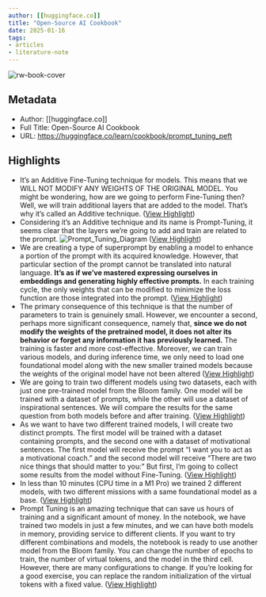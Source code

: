 ```yaml
---
author: [[huggingface.co]]
title: "Open-Source AI Cookbook"
date: 2025-01-16
tags: 
- articles
- literature-note
---
```

![rw-book-cover](https://readwise-assets.s3.amazonaws.com/media/uploaded_book_covers/profile_691412/cookbook.png)

## Metadata
- Author: [[huggingface.co]]
- Full Title: Open-Source AI Cookbook
- URL: https://huggingface.co/learn/cookbook/prompt_tuning_peft

## Highlights
- It’s an Additive Fine-Tuning technique for models. This means that we WILL NOT MODIFY ANY WEIGHTS OF THE ORIGINAL MODEL. You might be wondering, how are we going to perform Fine-Tuning then? Well, we will train additional layers that are added to the model. That’s why it’s called an Additive technique. ([View Highlight](https://read.readwise.io/read/01jhqdzg0q0g5hd536xb55jcwf))
- Considering it’s an Additive technique and its name is Prompt-Tuning, it seems clear that the layers we’re going to add and train are related to the prompt.
  ![Prompt_Tuning_Diagram](https://huggingface.co/datasets/huggingface/cookbook-images/resolve/main/Martra_Figure_5_Prompt_Tuning.jpg) ([View Highlight](https://read.readwise.io/read/01jhqdzkk1z11cpdpg5ayxvfcy))
- We are creating a type of superprompt by enabling a model to enhance a portion of the prompt with its acquired knowledge. However, that particular section of the prompt cannot be translated into natural language. **It’s as if we’ve mastered expressing ourselves in embeddings and generating highly effective prompts.**
  In each training cycle, the only weights that can be modified to minimize the loss function are those integrated into the prompt. ([View Highlight](https://read.readwise.io/read/01jhqdzw5cx33vwy9yyfyt0dc0))
- The primary consequence of this technique is that the number of parameters to train is genuinely small. However, we encounter a second, perhaps more significant consequence, namely that, **since we do not modify the weights of the pretrained model, it does not alter its behavior or forget any information it has previously learned.**
  The training is faster and more cost-effective. Moreover, we can train various models, and during inference time, we only need to load one foundational model along with the new smaller trained models because the weights of the original model have not been altered ([View Highlight](https://read.readwise.io/read/01jhqe03gq1aewc7266592n2rv))
- We are going to train two different models using two datasets, each with just one pre-trained model from the Bloom family. One model will be trained with a dataset of prompts, while the other will use a dataset of inspirational sentences. We will compare the results for the same question from both models before and after training. ([View Highlight](https://read.readwise.io/read/01jhqe0909h8wt91nmexsn7tha))
- As we want to have two different trained models, I will create two distinct prompts.
  The first model will be trained with a dataset containing prompts, and the second one with a dataset of motivational sentences.
  The first model will receive the prompt “I want you to act as a motivational coach.” and the second model will receive “There are two nice things that should matter to you:”
  But first, I’m going to collect some results from the model without Fine-Tuning. ([View Highlight](https://read.readwise.io/read/01jhqe0ppftder9s8k8n9j2rrb))
- In less than 10 minutes (CPU time in a M1 Pro) we trained 2 different models, with two different missions with a same foundational model as a base. ([View Highlight](https://read.readwise.io/read/01jhqe27nses51fceaa4yxznh5))
- Prompt Tuning is an amazing technique that can save us hours of training and a significant amount of money. In the notebook, we have trained two models in just a few minutes, and we can have both models in memory, providing service to different clients.
  If you want to try different combinations and models, the notebook is ready to use another model from the Bloom family.
  You can change the number of epochs to train, the number of virtual tokens, and the model in the third cell. However, there are many configurations to change. If you’re looking for a good exercise, you can replace the random initialization of the virtual tokens with a fixed value. ([View Highlight](https://read.readwise.io/read/01jhqe2dy8we7czqd3k7ndx6aq))


